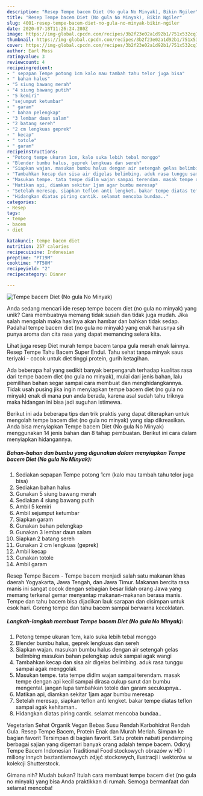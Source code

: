 ```yaml
---
description: "Resep Tempe bacem Diet (No gula No Minyak), Bikin Ngiler"
title: "Resep Tempe bacem Diet (No gula No Minyak), Bikin Ngiler"
slug: 4001-resep-tempe-bacem-diet-no-gula-no-minyak-bikin-ngiler
date: 2020-07-18T11:26:24.280Z
image: https://img-global.cpcdn.com/recipes/3b2f23e02a1d92b1/751x532cq70/tempe-bacem-diet-no-gula-no-minyak-foto-resep-utama.jpg
thumbnail: https://img-global.cpcdn.com/recipes/3b2f23e02a1d92b1/751x532cq70/tempe-bacem-diet-no-gula-no-minyak-foto-resep-utama.jpg
cover: https://img-global.cpcdn.com/recipes/3b2f23e02a1d92b1/751x532cq70/tempe-bacem-diet-no-gula-no-minyak-foto-resep-utama.jpg
author: Earl Moss
ratingvalue: 3
reviewcount: 4
recipeingredient:
- " sepapan Tempe potong 1cm kalo mau tambah tahu telor juga bisa"
- " bahan halus"
- "5 siung bawang merah"
- "4 siung bawang putih"
- "5 kemiri"
- "sejumput ketumbar"
- " garam"
- " bahan pelengkap"
- "3 lembar daun salam"
- "2 batang sereh"
- "2 cm lengkuas geprek"
- " kecap"
- " totole"
- " garam"
recipeinstructions:
- "Potong tempe ukuran 1cm, kalo suka lebih tebal monggo"
- "Blender bumbu halus, geprek lengkuas dan sereh"
- "Siapkan wajan. masukan bumbu halus dengan air setengah gelas belimbing masukan bahan pelengkap aduk sampai agak wangi"
- "Tambahkan kecap dan sisa air digelas belimbing. aduk rasa tunggu sampai agak menggolak"
- "Masukan tempe. tata tempe didlm wajan sampai terendam. masak tempe dengan api kecil sampai dirasa cukup surut dan bumbu mengental. jangan lupa tambahkan totole dan garam secukupnya.."
- "Matikan api, diamkan sekitar 1jam agar bumbu meresap"
- "Setelah meresap, siapkan teflon anti lengket. bakar tempe diatas teflon sampai agak kehitaman.."
- "Hidangkan diatas piring cantik. selamat mencoba bundaa.."
categories:
- Resep
tags:
- tempe
- bacem
- diet

katakunci: tempe bacem diet 
nutrition: 257 calories
recipecuisine: Indonesian
preptime: "PT19M"
cooktime: "PT50M"
recipeyield: "2"
recipecategory: Dinner

---
```



![Tempe bacem Diet (No gula No Minyak)](https://img-global.cpcdn.com/recipes/3b2f23e02a1d92b1/751x532cq70/tempe-bacem-diet-no-gula-no-minyak-foto-resep-utama.jpg)

Anda sedang mencari ide resep tempe bacem diet (no gula no minyak) yang unik? Cara membuatnya memang tidak susah dan tidak juga mudah. Jika salah mengolah maka hasilnya akan hambar dan bahkan tidak sedap. Padahal tempe bacem diet (no gula no minyak) yang enak harusnya sih punya aroma dan cita rasa yang dapat memancing selera kita.

Lihat juga resep Diet murah tempe bacem tanpa gula merah enak lainnya. Resep Tempe Tahu Bacem Super Endul. Tahu sehat tanpa minyak saus teriyaki - cocok untuk diet tinggi protein, gurih ketagihan.

Ada beberapa hal yang sedikit banyak berpengaruh terhadap kualitas rasa dari tempe bacem diet (no gula no minyak), mulai dari jenis bahan, lalu pemilihan bahan segar sampai cara membuat dan menghidangkannya. Tidak usah pusing jika ingin menyiapkan tempe bacem diet (no gula no minyak) enak di mana pun anda berada, karena asal sudah tahu triknya maka hidangan ini bisa jadi suguhan istimewa.


Berikut ini ada beberapa tips dan trik praktis yang dapat diterapkan untuk mengolah tempe bacem diet (no gula no minyak) yang siap dikreasikan. Anda bisa menyiapkan Tempe bacem Diet (No gula No Minyak) menggunakan 14 jenis bahan dan 8 tahap pembuatan. Berikut ini cara dalam menyiapkan hidangannya.

<!--inarticleads1-->

##### Bahan-bahan dan bumbu yang digunakan dalam menyiapkan Tempe bacem Diet (No gula No Minyak):

1. Sediakan  sepapan Tempe potong 1cm (kalo mau tambah tahu telor juga bisa)
1. Sediakan  bahan halus
1. Gunakan 5 siung bawang merah
1. Sediakan 4 siung bawang putih
1. Ambil 5 kemiri
1. Ambil sejumput ketumbar
1. Siapkan  garam
1. Gunakan  bahan pelengkap
1. Gunakan 3 lembar daun salam
1. Siapkan 2 batang sereh
1. Gunakan 2 cm lengkuas (geprek)
1. Ambil  kecap
1. Gunakan  totole
1. Ambil  garam


Resep Tempe Bacem - Tempe bacem menjadi salah satu makanan khas daerah Yogyakarta, Jawa Tengah, dan Jawa Timur. Makanan bercita rasa manis ini sangat cocok dengan sebagian besar lidah orang Jawa yang memang terkenal gemar menyantap makanan-makanan berasa manis. Tempe dan tahu bacem bisa dijadikan lauk sarapan dan disimpan untuk esok hari. Goreng tempe dan tahu bacem sampai berwarna kecoklatan. 

<!--inarticleads2-->

##### Langkah-langkah membuat Tempe bacem Diet (No gula No Minyak):

1. Potong tempe ukuran 1cm, kalo suka lebih tebal monggo
1. Blender bumbu halus, geprek lengkuas dan sereh
1. Siapkan wajan. masukan bumbu halus dengan air setengah gelas belimbing masukan bahan pelengkap aduk sampai agak wangi
1. Tambahkan kecap dan sisa air digelas belimbing. aduk rasa tunggu sampai agak menggolak
1. Masukan tempe. tata tempe didlm wajan sampai terendam. masak tempe dengan api kecil sampai dirasa cukup surut dan bumbu mengental. jangan lupa tambahkan totole dan garam secukupnya..
1. Matikan api, diamkan sekitar 1jam agar bumbu meresap
1. Setelah meresap, siapkan teflon anti lengket. bakar tempe diatas teflon sampai agak kehitaman..
1. Hidangkan diatas piring cantik. selamat mencoba bundaa..


Vegetarian Sehat Organik Vegan Bebas Susu Rendah Karbohidrat Rendah Gula. Resep Tempe Bacem, Protein Enak dan Murah Meriah. Simpan ke bagian favorit Tersimpan di bagian favorit. Satu protein nabati pendamping berbagai sajian yang digemari banyak orang adalah tempe bacem. Odkryj Tempe Bacem Indonesian Traditional Food stockowych obrazów w HD i miliony innych beztantiemowych zdjęć stockowych, ilustracji i wektorów w kolekcji Shutterstock. 

Gimana nih? Mudah bukan? Itulah cara membuat tempe bacem diet (no gula no minyak) yang bisa Anda praktikkan di rumah. Semoga bermanfaat dan selamat mencoba!

